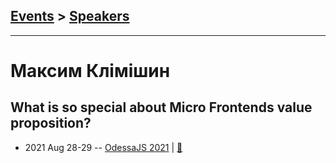 ## [Events](../README.md) > [Speakers](../speakers.md)
---

# Максим Клімішин

## What is so special about Micro Frontends value proposition?
- 2021 Aug 28-29 -- [OdessaJS 2021](https://youtu.be/KXCalIz3H6Q)  | [:notebook:](https://www.slideshare.net/OdessaJSConf/micro-frontends-odessajs2021)  
